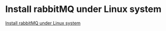 # Install rabbitMQ under Linux system
[Install rabbitMQ under Linux system](https://aiwithcloud.com/2022/09/19/install_rabbitmq_under_linux_system/)